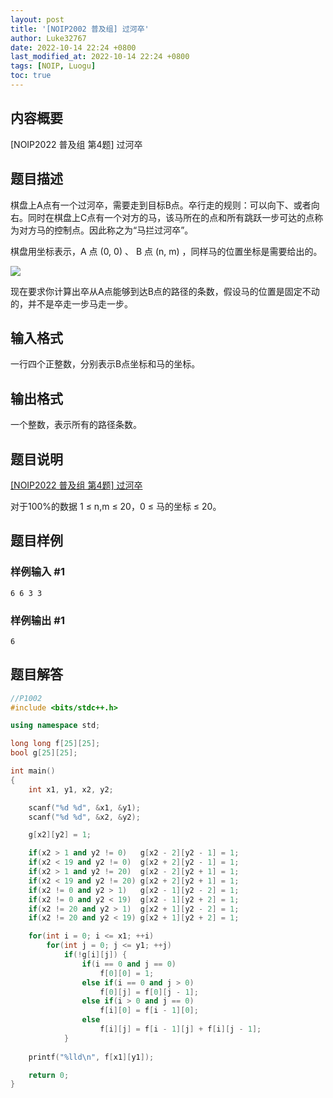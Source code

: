 ```yaml
---
layout: post
title: '[NOIP2002 普及组] 过河卒'
author: Luke32767
date: 2022-10-14 22:24 +0800
last_modified_at: 2022-10-14 22:24 +0800
tags: [NOIP, Luogu]
toc: true
---
```

## 内容概要
[NOIP2022 普及组 第4题] 过河卒

## 题目描述
棋盘上A点有一个过河卒，需要走到目标B点。卒行走的规则：可以向下、或者向右。同时在棋盘上C点有一个对方的马，该马所在的点和所有跳跃一步可达的点称为对方马的控制点。因此称之为“马拦过河卒”。

棋盘用坐标表示，A 点 (0, 0) 、 B 点 (n, m) ，同样马的位置坐标是需要给出的。

![](https://cdn.luogu.com.cn/upload/image_hosting/vg6k477j.png)

现在要求你计算出卒从A点能够到达B点的路径的条数，假设马的位置是固定不动的，并不是卒走一步马走一步。

## 输入格式

一行四个正整数，分别表示B点坐标和马的坐标。

## 输出格式

一个整数，表示所有的路径条数。

## 题目说明

[P1002]: https://www.luogu.com.cn/problem/P1002
[[NOIP2022 普及组 第4题] 过河卒][P1002]

对于100%的数据 1 ≤ n,m ≤ 20，0 ≤ 马的坐标 ≤ 20。

## 题目样例

### 样例输入 #1

```
6 6 3 3
```

### 样例输出 #1

```
6
```

## 题目解答

``` c++
//P1002
#include <bits/stdc++.h>

using namespace std;

long long f[25][25];
bool g[25][25];

int main()
{
	int x1, y1, x2, y2; 

	scanf("%d %d", &x1, &y1);
	scanf("%d %d", &x2, &y2);

	g[x2][y2] = 1;

	if(x2 > 1 and y2 != 0)   g[x2 - 2][y2 - 1] = 1;
	if(x2 < 19 and y2 != 0)  g[x2 + 2][y2 - 1] = 1;
	if(x2 > 1 and y2 != 20)  g[x2 - 2][y2 + 1] = 1;
	if(x2 < 19 and y2 != 20) g[x2 + 2][y2 + 1] = 1;
	if(x2 != 0 and y2 > 1)   g[x2 - 1][y2 - 2] = 1;
	if(x2 != 0 and y2 < 19)  g[x2 - 1][y2 + 2] = 1;
	if(x2 != 20 and y2 > 1)  g[x2 + 1][y2 - 2] = 1;
	if(x2 != 20 and y2 < 19) g[x2 + 1][y2 + 2] = 1;

	for(int i = 0; i <= x1; ++i) 
		for(int j = 0; j <= y1; ++j) 
			if(!g[i][j]) {
				if(i == 0 and j == 0)
					f[0][0] = 1;
				else if(i == 0 and j > 0)
					f[0][j] = f[0][j - 1];
				else if(i > 0 and j == 0)
					f[i][0] = f[i - 1][0];
				else
					f[i][j] = f[i - 1][j] + f[i][j - 1];
			}
	
	printf("%lld\n", f[x1][y1]);

	return 0;
}
```
